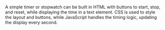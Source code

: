 A simple timer or stopwatch can be built in HTML with buttons to start, stop, and reset, while displaying the time in a text element. CSS is used to style the layout and buttons, while JavaScript handles the timing logic, updating the display every second.
